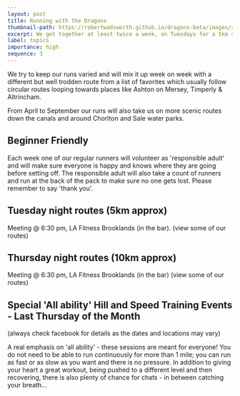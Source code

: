 ```yaml
---
layout: post
title: Running with the Dragons
thumbnail-path: https://robertwadsworth.github.io/dragons-beta/images/runnerEight.jpg
excerpt: We get together at least twice a week, on Tuesdays for a 5km and Thursdays for a 10km.
label: topics
importance: high
sequence: 3
---
```


We try to keep our runs varied and will mix it up week on week with a different but well trodden route from a list of favorites which usually follow circular routes looping towards places like Ashton on Mersey, Timperly & Altrincham.

From April to September our runs will also take us on more scenic routes down the canals and around Chorlton and Sale water parks. 

## Beginner Friendly

Each week one of our regular runners will volunteer as 'responsible adult' and will make sure everyone is happy and knows where they are going before setting off. The responsible adult will also take a count of runners and run at the back of the pack to make sure no one gets lost. Please remember to say 'thank you'.

## Tuesday night routes (5km approx)
Meeting @ 6:30 pm, LA Fitness Brooklands (in the bar). 
(view some of our routes)

## Thursday night routes (10km approx)
Meeting @ 6:30 pm, LA Fitness Brooklands (in the bar)
(view some of our routes)

## Special 'All ability' Hill and Speed Training Events - Last Thursday of the Month
(always check facebook for details as the dates and locations may vary)

A real emphasis on 'all ability' - these sessions are meant for everyone!  You do not need to be able to run continuously for more than 1 mile; you can run as fast or as slow as you want and there is no pressure.  In addition to giving your heart a great workout, being pushed to a different level and then recovering, there is also plenty of chance for chats - in between catching your breath...
